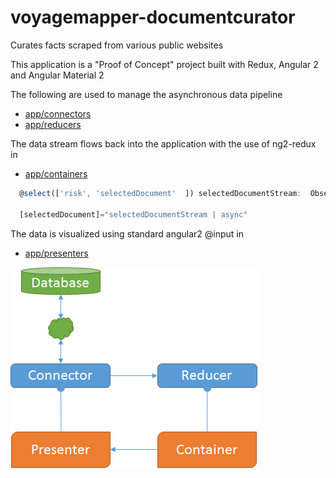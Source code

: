 # voyagemapper-documentcurator
Curates facts scraped from various public websites
 
This application is a "Proof of Concept" project built with Redux, Angular 2 and Angular Material 2

The following are used to manage the asynchronous data pipeline
* [app/connectors](https://github.com/daniel-payne/voyagemapper-documentcurator/tree/master/src/app/connectors)
* [app/reducers](https://github.com/daniel-payne/voyagemapper-documentcurator/tree/master/src/app/reducers) 

The data stream flows back into the application with the use of ng2-redux in 
* [app/containers](https://github.com/daniel-payne/voyagemapper-documentcurator/tree/master/src/app/containers) 


```javascript 
  @select(['risk', 'selectedDocument'  ]) selectedDocumentStream:  Observable<IDocument>; 
 
  [selectedDocument]="selectedDocumentStream | async"
``` 


The data is visualized using standard angular2 @input in 
* [app/presenters](https://github.com/daniel-payne/voyagemapper-documentcurator/tree/master/src/app/presenters) 

![Dataflow](https://raw.githubusercontent.com/daniel-payne/voyagemapper-documentcurator/master/Images/DataFlow.png)
 